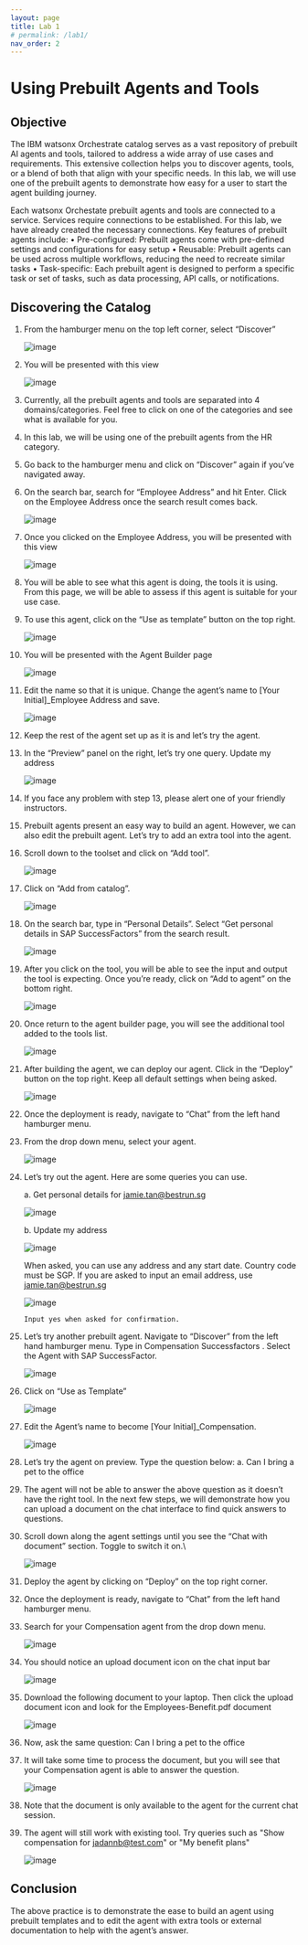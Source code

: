 ```yaml
---
layout: page
title: Lab 1
# permalink: /lab1/
nav_order: 2
---
```

# Using Prebuilt Agents and Tools
## Objective

The IBM watsonx Orchestrate catalog serves as a vast repository of prebuilt AI agents and tools, tailored to address a wide array of use cases and requirements. This extensive collection helps you to discover agents, tools, or a blend of both that align with your specific needs. In this lab, we will use one of the prebuilt agents to demonstrate how easy for a user to start the agent building journey.

Each watsonx Orchestate prebuilt agents and tools are connected to a service. Services require connections to be established. For this lab, we have already created the necessary connections.
Key features of prebuilt agents include:
•	Pre-configured: Prebuilt agents come with pre-defined settings and configurations for easy setup
•	Reusable: Prebuilt agents can be used across multiple workflows, reducing the need to recreate similar tasks
•	Task-specific: Each prebuilt agent is designed to perform a specific task or set of tasks, such as data processing, API calls, or notifications.
## Discovering the Catalog

1.	From the hamburger menu on the top left corner, select “Discover”

    ![image](./imgs/lab-1/step-1.png)
2.	You will be presented with this view

    ![image](./imgs/lab-1/step-2.png)
3.	Currently, all the prebuilt agents and tools are separated into 4 domains/categories. Feel free to click on one of the categories and see what is available for you. 
4.	In this lab, we will be using one of the prebuilt agents from the HR category.
5.	Go back to the hamburger menu and click on “Discover” again if you’ve navigated away. 
6.	On the search bar, search for “Employee Address” and hit Enter. Click on the Employee Address once the search result comes back.

    ![image](./imgs/lab-1/step-6.png)
7.	Once you clicked on the Employee Address, you will be presented with this view

    ![image](./imgs/lab-1/step-7.png)
8.	You will be able to see what this agent is doing, the tools it is using. From this page, we will be able to assess if this agent is suitable for your use case.
9.	To use this agent, click on the “Use as template” button on the top right.

    ![image](./imgs/lab-1/step-9.png)
10.	 You will be presented with the Agent Builder page
 
     ![image](./imgs/lab-1/step-10.png)

11.	 Edit the name so that it is unique. Change the agent’s name to [Your Initial]_Employee Address and save.

     ![image](./imgs/lab-1/step-11.png)

12.	 Keep the rest of the agent set up as it is and let’s try the agent.
13.	In the “Preview” panel on the right, let’s try one query.
Update my address

     ![image](./imgs/lab-1/step-13.png)

14.	 If you face any problem with step 13, please alert one of your friendly instructors.
15.	Prebuilt agents present an easy way to build an agent. However, we can also edit the prebuilt agent. Let’s try to add an extra tool into the agent. 
16.	Scroll down to the toolset and click on “Add tool”.

     ![image](./imgs/lab-1/step-16.png)

17.	Click on “Add from catalog”.

     ![image](./imgs/lab-1/step-17.png)

18.	On the search bar, type in “Personal Details”. Select “Get personal details in SAP SuccessFactors” from the search result.

     ![image](./imgs/lab-1/step-18.png)

19.	 After you click on the tool, you will be able to see the input and output the tool is expecting. Once you’re ready, click on “Add to agent” on the bottom right.

     ![image](./imgs/lab-1/step-19.png)

20.	Once return to the agent builder page, you will see the additional tool added to the tools list.

     ![image](./imgs/lab-1/step-20.png)

21.	After building the agent, we can deploy our agent. Click in the “Deploy” button on the top right. Keep all default settings when being asked.

     ![image](./imgs/lab-1/step-21.png)

22.	 Once the deployment is ready, navigate to “Chat” from the left hand hamburger menu.
23.	From the drop down menu, select your agent.

     ![image](./imgs/lab-1/step-23.png)

24.	Let’s try out the agent. Here are some queries you can use.
    
    a.	Get personal details for jamie.tan@bestrun.sg

     ![image](./imgs/lab-1/step-24a.png)

    b.	Update my address

     ![image](./imgs/lab-1/step-24b.png)

    When asked, you can use any address and any start date. 
    Country code must be SGP.
    If you are asked to input an email address, use jamie.tan@bestrun.sg
        
     ![image](./imgs/lab-1/step-24-b-2.png)

        Input yes when asked for confirmation.
25.	Let’s try another prebuilt agent. Navigate to “Discover” from the left hand hamburger menu. Type in Compensation Successfactors .
    Select the Agent with SAP SuccessFactor.
    
     ![image](./imgs/lab-1/step-25.png)

26.	Click on “Use as Template”

     ![image](./imgs/lab-1/step-26.png)


27.	Edit the Agent’s name to become [Your Initial]_Compensation.

     ![image](./imgs/lab-1/step-27.png)
 
28.	Let’s try the agent on preview. Type the question below:
    a.	Can I bring a pet to the office
29.	The agent will not be able to answer the above question as it doesn’t have the right tool. In the next few steps, we will demonstrate how you can upload a document on the chat interface to find quick answers to questions.
30.	Scroll down along the agent settings until you see the “Chat with document” section. Toggle to switch it on.\

     ![image](./imgs/lab-1/step-30.png)

31.	Deploy the agent by clicking on “Deploy” on the top right corner.
32.	Once the deployment is ready, navigate to “Chat” from the left hand hamburger menu.
33.	Search for your Compensation agent from the drop down menu.

     ![image](./imgs/lab-1/step-33.png)

34.	You should notice an upload document icon on the chat input bar

     ![image](./imgs/lab-1/step-34.png)

35.	Download the following document to your laptop. Then click the upload document icon and look for the Employees-Benefit.pdf document

     ![image](./imgs/lab-1/step-35.png)

36.	Now, ask the same question: Can I bring a pet to the office
37.	It will take some time to process the document, but you will see that your Compensation agent is able to answer the question.

     ![image](./imgs/lab-1/step-37.png)

38.	Note that the document is only available to the agent for the current chat session.
39.	The agent will still work with existing tool. Try queries such as "Show compensation for jadannb@test.com" or "My benefit plans"

     ![image](./imgs/lab-1/step-39.png)
 

## **Conclusion**

The above practice is to demonstrate the ease to build an agent using prebuilt templates and to edit the agent with extra tools or external documentation to help with the agent’s answer.
